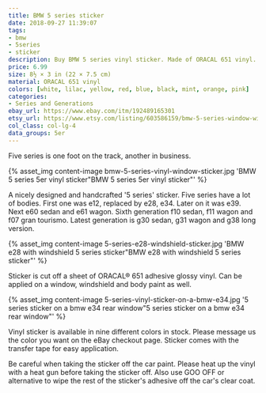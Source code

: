 ```yaml
---
title: BMW 5 series sticker
date: 2018-09-27 11:39:07
tags:
- bmw
- 5series
- sticker
description: Buy BMW 5 series vinyl sticker. Made of ORACAL 651 vinyl. Available in different colors.
price: 6.99
size: 8½ × 3 in (22 × 7.5 cm)
material: ORACAL 651 vinyl
colors: [white, lilac, yellow, red, blue, black, mint, orange, pink]
categories:
- Series and Generations
ebay_url: https://www.ebay.com/itm/192489165301
etsy_url: https://www.etsy.com/listing/603586159/bmw-5-series-window-windshield-sticker
col_class: col-lg-4
data_groups: 5er
---
```


Five series is one foot on the track, another in business.

<!-- more -->
{% asset_img content-image bmw-5-series-vinyl-window-sticker.jpg 'BMW 5 series 5er vinyl sticker"BMW 5 series 5er vinyl sticker"' %}

A nicely designed and handcrafted '5 series' sticker. Five series have a lot of bodies. First one was e12, replaced by e28, e34. Later on it was e39. Next e60 sedan and e61 wagon. Sixth generation f10 sedan, f11 wagon and f07 gran tourismo. Latest generation is g30 sedan, g31 wagon and g38 long version.

{% asset_img content-image 5-series-e28-windshield-sticker.jpg 'BMW e28 with windshield 5 series sticker"BMW e28 with windshield 5 series sticker"' %}

Sticker is cut off a sheet of ORACAL® 651 adhesive glossy vinyl. Can be applied on a window, windshield and body paint as well.

{% asset_img content-image 5-series-vinyl-sticker-on-a-bmw-e34.jpg '5 series sticker on a bmw e34 rear window"5 series sticker on a bmw e34 rear window"' %}

Vinyl sticker is available in nine different colors in stock. Please message us the color you want on the eBay checkout page. Sticker comes with the transfer tape for easy application.

Be careful when taking the sticker off the car paint. Please heat up the vinyl with a heat gun before taking the sticker off. Also use GOO OFF or alternative to wipe the rest of the sticker's adhesive off the car's clear coat.
